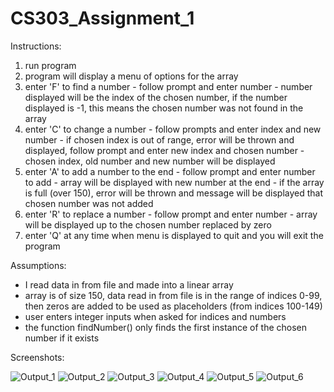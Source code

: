 # CS303_Assignment_1

Instructions:
1) run program
2) program will display a menu of options for the array
3) enter 'F' to find a number - follow prompt and enter number - number displayed will be the index of the chosen number, if the number displayed is -1, this means the chosen number was not found in the array
4) enter 'C' to change a number - follow prompts and enter index and new number - if chosen index is out of range, error will be thrown and displayed, follow prompt and enter new index and chosen number - chosen index, old number and new number will be displayed
5) enter 'A' to add a number to the end - follow prompt and enter number to add - array will be displayed with new number at the end - if the array is full (over 150), error will be thrown and message will be displayed that chosen number was not added
6) enter 'R' to replace a number - follow prompt and enter number - array will be displayed up to the chosen number replaced by zero
7) enter 'Q' at any time when menu is displayed to quit and you will exit the program

Assumptions:
- I read data in from file and made into a linear array
- array is of size 150, data read in from file is in the range of indices 0-99, then zeros are added to be used as placeholders (from indices 100-149)
- user enters integer inputs when asked for indices and numbers
- the function findNumber() only finds the first instance of the chosen number if it exists

Screenshots:

![Output_1](https://github.com/c-knapp-3/CS303_Assignment_1/assets/113488299/16ad7aec-ba41-4846-9f2e-65205d9cbeb6)
![Output_2](https://github.com/c-knapp-3/CS303_Assignment_1/assets/113488299/b90796f8-df65-4751-82fa-f745ae6ac8b4)
![Output_3](https://github.com/c-knapp-3/CS303_Assignment_1/assets/113488299/c7374dbb-dc8c-4aae-91e2-4902b3b6a4a7)
![Output_4](https://github.com/c-knapp-3/CS303_Assignment_1/assets/113488299/4ea74795-8c52-4925-9960-393a76ef51cc)
![Output_5](https://github.com/c-knapp-3/CS303_Assignment_1/assets/113488299/ca5345e4-40eb-4f4e-829c-3c43960ff197)
![Output_6](https://github.com/c-knapp-3/CS303_Assignment_1/assets/113488299/0a762c49-dafc-44ea-9458-1fb4d496d7f8)

